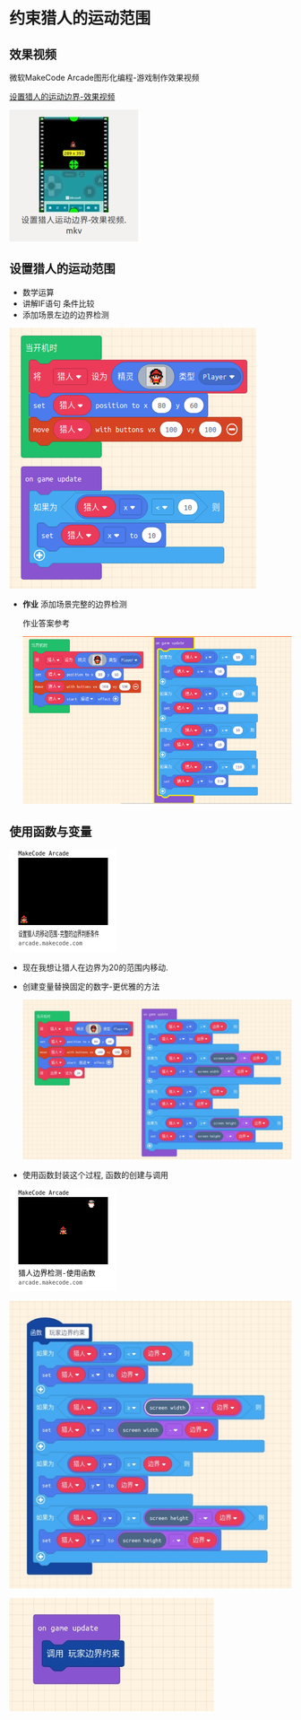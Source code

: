# 约束猎人的运动范围



## 效果视频

微软MakeCode Arcade图形化编程-游戏制作效果视频

[设置猎人的运动边界-效果视频](https://www.bilibili.com/video/av82551127?p=2)

![](./image/设置边界-效果视频.jpg)



## 设置猎人的运动范围

* 数学运算
* 讲解IF语句  条件比较
* 添加场景左边的边界检测



![](./image/设置移动边界-1.png)

* **作业** 添加场景完整的边界检测

  作业答案参考

  ![](./image/完整的边界判断.png)



## 使用函数与变量

![](./代码卡片/arcade-设置猎人的移动范围-完整的边界判断条件.png)

* 现在我想让猎人在边界为20的范围内移动.

* 创建变量替换固定的数字-更优雅的方法

  ![](./image/使用变量进行条件判断的源码.jpg)

* 使用函数封装这个过程, 函数的创建与调用



![](./代码卡片/arcade-设置猎人的移动范围-使用函数.png)

![](./image/创建函数.jpg)



![](./image/函数调用.jpg)
